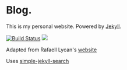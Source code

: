 # Blog.

This is my personal website. Powered by [Jekyll](https://jekyllrb.com/).

[![Build Status](https://travis-ci.org/mayant15/mayant15.github.io.svg?branch=master)](https://travis-ci.org/mayant15/mayant15.github.io)
<a href="https://simpleanalytics.com/mayantmukul.me?utm_source=mayantmukul.me&utm_content=badge" referrerpolicy="origin" target="_blank"><img src="https://simpleanalyticsbadge.com/mayantmukul.me?mode=dark" loading="lazy" referrerpolicy="no-referrer" crossorigin="anonymous" /></a>

Adapted from Rafaell Lycan's [website](https://rafaell-lycan.com/)

Uses [simple-jekyll-search](https://github.com/christian-fei/Simple-Jekyll-Search)
